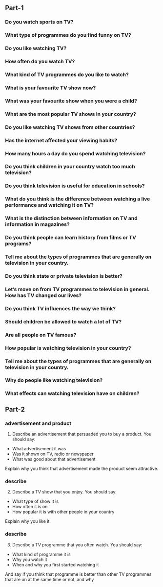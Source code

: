 ## Part-1

### Do you watch sports on TV?

### What type of programmes do you find funny on TV?

### Do you like watching TV?

### How often do you watch TV?

### What kind of TV programmes do you like to watch?

### What is your favourite TV show now?

### What was your favourite show when you were a child?

### What are the most popular TV shows in your country?

### Do you like watching TV shows from other countries?

### Has the internet affected your viewing habits?

### How many hours a day do you spend watching television?

### Do you think children in your country watch too much television?

### Do you think television is useful for education in schools?

### What do you think is the difference between watching a live performance and watching it on TV?

### What is the distinction between information on TV and information in magazines?

### Do you think people can learn history from films or TV programs?

### Tell me about the types of programmes that are generally on television in your country.

### Do you think state or private television is better?

### Let’s move on from TV programmes to television in general. How has TV changed our lives?

### Do you think TV influences the way we think?

### Should children be allowed to watch a lot of TV?

### Are all people on TV famous?

### How popular is watching television in your country?

### Tell me about the types of programmes that are generally on television in your country.

### Why do people like watching television?

### What effects can watching television have on children?

## Part-2

### advertisement and product
1. Describe an advertisement that persuaded you to buy a product. You should say:
- What advertisement it was
- Was it shown on TV, radio or newspaper
- What was good about that advertisement

Explain why you think that advertisement made the product seem attractive.


### describe
2. Describe a TV show that you enjoy. You should say:

- What type of show it is
- How often it is on 
- How popular it is with other people in your country

Explain why you like it.


### describe
3. Describe a TV programme that you often watch. You should say:

- What kind of programme it is
- Why you watch it
- When and why you first started watching it

And say if you think that programme is better than other TV programmes that are on at the same time or not, and why

